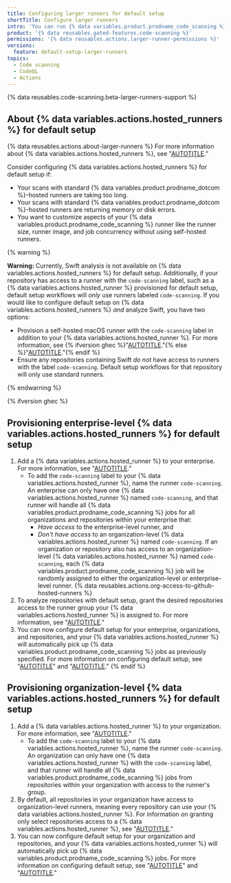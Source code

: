 ```yaml
---
title: Configuring larger runners for default setup
shortTitle: Configure larger runners
intro: 'You can run {% data variables.product.prodname_code_scanning %} default setup more quickly on bigger codebases using {% data variables.actions.hosted_runners %}.'
product: '{% data reusables.gated-features.code-scanning %}'
permissions: '{% data reusables.actions.larger-runner-permissions %}'
versions:
  feature: default-setup-larger-runners
topics:
  - Code scanning
  - CodeQL
  - Actions
---
```


{% data reusables.code-scanning.beta-larger-runners-support %}

## About {% data variables.actions.hosted_runners %} for default setup

{% data reusables.actions.about-larger-runners %} For more information about {% data variables.actions.hosted_runners %}, see "[AUTOTITLE](/actions/using-github-hosted-runners/about-larger-runners/about-larger-runners)."

Consider configuring {% data variables.actions.hosted_runners %} for default setup if:
- Your scans with standard {% data variables.product.prodname_dotcom %}-hosted runners are taking too long.
- Your scans with standard {% data variables.product.prodname_dotcom %}-hosted runners are returning memory or disk errors.
- You want to customize aspects of your {% data variables.product.prodname_code_scanning %} runner like the runner size, runner image, and job concurrency without using self-hosted runners.

{% warning %}

**Warning:** Currently, Swift analysis is not available on {% data variables.actions.hosted_runners %} for default setup. Additionally, if your repository has access to a runner with the `code-scanning` label, such as a {% data variables.actions.hosted_runner %} provisioned for default setup, default setup workflows will _only_ use runners labeled `code-scanning`. If you would like to configure default setup on {% data variables.actions.hosted_runners %} _and_ analyze Swift, you have two options:
  - Provision a self-hosted macOS runner with the `code-scanning` label in addition to your {% data variables.actions.hosted_runner %}. For more information, see {% ifversion ghec %}"[AUTOTITLE](/admin/code-security/managing-github-advanced-security-for-your-enterprise/configuring-code-scanning-for-your-appliance)."{% else %}"[AUTOTITLE](/actions/hosting-your-own-runners/managing-self-hosted-runners/adding-self-hosted-runners#adding-a-self-hosted-runner-to-a-repository)."{% endif %}
  - Ensure any repositories containing Swift _do not_ have access to runners with the label `code-scanning`. Default setup workflows for that repository will only use standard runners.

{% endwarning %}

{% ifversion ghec %}

## Provisioning enterprise-level {% data variables.actions.hosted_runners %} for default setup

1. Add a {% data variables.actions.hosted_runner %} to your enterprise. For more information, see "[AUTOTITLE](/actions/using-github-hosted-runners/about-larger-runners/managing-larger-runners#adding-a-larger-runner-to-an-enterprise)."
   - To add the `code-scanning` label to your {% data variables.actions.hosted_runner %}, name the runner `code-scanning`. An enterprise can only have one {% data variables.actions.hosted_runner %} named `code-scanning`, and that runner will handle all {% data variables.product.prodname_code_scanning %} jobs for all organizations and repositories within your enterprise that:
     - _Have access_ to the enterprise-level runner, and
     - _Don't have access_ to an organization-level {% data variables.actions.hosted_runner %} named `code-scanning`. If an organization or repository also has access to an organization-level {% data variables.actions.hosted_runner %} named `code-scanning`, each {% data variables.product.prodname_code_scanning %} job will be randomly assigned to either the organization-level or enterprise-level runner.
{% data reusables.actions.org-access-to-github-hosted-runners %}
1. To analyze repositories with default setup, grant the desired repositories access to the runner group your {% data variables.actions.hosted_runner %} is assigned to. For more information, see "[AUTOTITLE](/actions/using-github-hosted-runners/about-larger-runners/managing-larger-runners#allowing-repositories-to-access-larger-runners)."
1. You can now configure default setup for your enterprise, organizations, and repositories, and your {% data variables.actions.hosted_runner %} will automatically pick up {% data variables.product.prodname_code_scanning %} jobs as previously specified. For more information on configuring default setup, see "[AUTOTITLE](/code-security/code-scanning/enabling-code-scanning/configuring-default-setup-for-code-scanning)" and "[AUTOTITLE](/code-security/code-scanning/enabling-code-scanning/configuring-default-setup-for-code-scanning-at-scale)."
{% endif %}

## Provisioning organization-level {% data variables.actions.hosted_runners %} for default setup

1. Add a {% data variables.actions.hosted_runner %} to your organization. For more information, see "[AUTOTITLE](/actions/using-github-hosted-runners/about-larger-runners/managing-larger-runners#adding-a-larger-runner-to-an-organization)."
   - To add the `code-scanning` label to your {% data variables.actions.hosted_runner %}, name the runner `code-scanning`. An organization can only have one {% data variables.actions.hosted_runner %} with the `code-scanning` label, and that runner will handle all {% data variables.product.prodname_code_scanning %} jobs from repositories within your organization with access to the runner's group.
1. By default, all repositories in your organization have access to organization-level runners, meaning every repository can use your {% data variables.actions.hosted_runner %}. For information on granting only select repositories access to a {% data variables.actions.hosted_runner %}, see "[AUTOTITLE](/actions/using-github-hosted-runners/about-larger-runners/managing-larger-runners#allowing-repositories-to-access-larger-runners)."
1. You can now configure default setup for your organization and repositories, and your {% data variables.actions.hosted_runner %} will automatically pick up {% data variables.product.prodname_code_scanning %} jobs. For more information on configuring default setup, see "[AUTOTITLE](/code-security/code-scanning/enabling-code-scanning/configuring-default-setup-for-code-scanning)" and "[AUTOTITLE](/code-security/code-scanning/enabling-code-scanning/configuring-default-setup-for-code-scanning-at-scale)."
